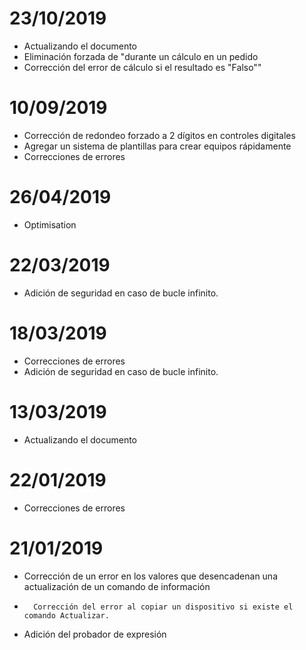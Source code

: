 # 23/10/2019

- Actualizando el documento
- Eliminación forzada de "durante un cálculo en un pedido
- Corrección del error de cálculo si el resultado es "Falso""

# 10/09/2019

- Corrección de redondeo forzado a 2 dígitos en controles digitales
- Agregar un sistema de plantillas para crear equipos rápidamente
- Correcciones de errores

# 26/04/2019

- Optimisation

# 22/03/2019

- Adición de seguridad en caso de bucle infinito.

# 18/03/2019

- Correcciones de errores
- Adición de seguridad en caso de bucle infinito.

# 13/03/2019

- Actualizando el documento

# 22/01/2019

-   Correcciones de errores

# 21/01/2019

-   Corrección de un error en los valores que desencadenan una actualización de un comando de información
-		Corrección del error al copiar un dispositivo si existe el comando Actualizar.
-   Adición del probador de expresión
